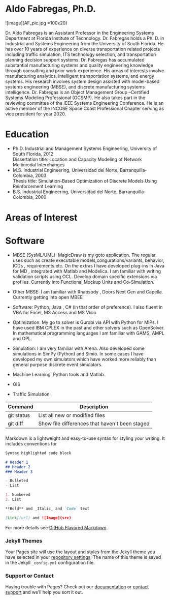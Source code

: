 # Aldo Fabregas, Ph.D.
![image](AF_pic.jpg =100x20)

Dr. Aldo Fabregas is an Assistant Professor in the Engineering Systems Department at Florida Institute of Technology. Dr. Fabregas holds a Ph. D. in Industrial and Systems Engineering from the University of South Florida. He has over 10 years of experience on diverse transportation related projects including traffic simulation, ITS technology selection, and transportation planning decision support systems. Dr. Fabregas has accumulated substantial manufacturing systems and quality engineering knowledge through consulting and prior work experience. His areas of interests involve manufacturing analytics, intelligent transportation systems, and energy systems. His research involves system design assisted with model-based systems engineering (MBSE), and discrete manufacturing systems intelligence. Dr. Fabregas is an Object Management Group –Certified Systems Modeling Professional (OCSMP). He also takes part in the reviewing committee of the IEEE Systems Engineering Conference. He is an active member of the INCOSE Space Coast Professional Chapter serving as vice president for year 2020.

# Education
* Ph.D. Industrial and Management Systems Engineering, University of South Florida, 2012<br>
  Dissertation title: Location and Capacity Modeling of Network Multimodal Interchanges<br>
* M.S. Industrial Engineering, Universidad del Norte, Barranquilla-Colombia, 2003 <br>
  Thesis title: Simulation-Based Optimization of Discrete Models Using Reinforcement Learning <br>
* B.S. Industrial Engineering, Universidad del Norte, Barranquilla-Colombia, 2000 <br>

# Areas of Interest




# Software
* MBSE (SysML/UML): MagicDraw is my goto application. The regular uses such as create executable models,congurations/variants, behavior, ICDs , requirements.etc. On the extras I  have developed plug-ins in Java for MD , integrated with Matlab and Modelica. I am familiar with writing validation scripts using OCL. Develop domain specific extensions via profiles.  Currently into Functional Mockup Units and Co-SImulation.
* Other MBSE: I am familiar with Rhapsody , Doors Next Gen and Capella. Currently getting into open MBEE
* Software: Python, Java , C# (in that order of preference). I also fluent in VBA for Excel, MS Access and MS Visio

* Optimization: My go to solver is Gurobi via API with Python for MIPs. I have used IBM CPLEX in the past and other solvers such as OpenSolver. In mathematical programming languages I am familiar with GAMS, AMPL and OPL.

* Simulation: I am very familiar with Arena. Also developed some simulations in SimPy (Python) and Simio. In some cases I have developed my own simulators which have worked more reliably than general purpose discrete event simulators.

* Machine Learning: Python tools and Matlab. 

* GIS

* Traffic Simulation

| Command | Description |
| --- | --- |
| git status | List all new or modified files |
| git diff | Show file differences that haven't been staged |


###
Markdown is a lightweight and easy-to-use syntax for styling your writing. It includes conventions for

```markdown
Syntax highlighted code block

# Header 1
## Header 2
### Header 3

- Bulleted
- List

1. Numbered
2. List

**Bold** and _Italic_ and `Code` text

[Link](url) and ![Image](src)
```

For more details see [GitHub Flavored Markdown](https://guides.github.com/features/mastering-markdown/).

### Jekyll Themes

Your Pages site will use the layout and styles from the Jekyll theme you have selected in your [repository settings](https://github.com/a-fabregas/Aldo-Fabregas/settings). The name of this theme is saved in the Jekyll `_config.yml` configuration file.

### Support or Contact

Having trouble with Pages? Check out our [documentation](https://docs.github.com/categories/github-pages-basics/) or [contact support](https://github.com/contact) and we’ll help you sort it out.
